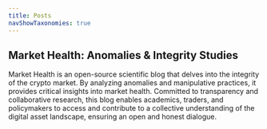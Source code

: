 ```yaml
---
title: Posts 
navShowTaxonomies: true
---
```


## Market Health: Anomalies & Integrity Studies

Market Health is an open-source scientific blog that delves into the integrity of the crypto market. By analyzing anomalies and manipulative practices, it provides critical insights into market health. Committed to transparency and collaborative research, this blog enables academics, traders, and policymakers to access and contribute to a collective understanding of the digital asset landscape, ensuring an open and honest dialogue.
